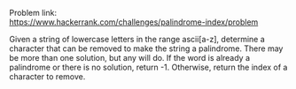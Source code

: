 Problem link: </br>
https://www.hackerrank.com/challenges/palindrome-index/problem

Given a string of lowercase letters in the range ascii[a-z], determine a character that can be removed to make the string a palindrome.
There may be more than one solution, but any will do.
If the word is already a palindrome or there is no solution, return -1. Otherwise, return the index of a character to remove.